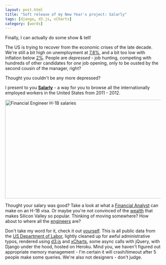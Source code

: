 ```yaml
---
layout: post.html
title: "Soft release of my New Year's project: Salarly"
tags: [django, d3.js, xCharts]
category: [words]
---
```


Finally, I can actually do some show & tell!

The US is trying to recover from the economic crises of the late decade. We're still a bit high on unemployment at [7.8%][unemployment], and a bit too low with inflation below [2%][inflation]. People are *depressed* - job hunting, competing with hundreds of other candidates for *one* job opening, only to be ousted by the second cousin of the manager, right?

Thought you couldn't be any more depressed? 

I present to you **[Salarly][Salarly]** - a way for you to browse all the internationally employed workers in the United States from 2011 - 2012.

<p><a href="http://www.salar.ly/salaries?title=Financial+Engineer&company=&location=" alt="Financial Engineer H-1B salaries"><img class="displayed" src="{{ get_asset("/images/salarly/salarly.png")}}" height="318px" width="552px" title="Financial Engineer H-1B salaries" alt="Financial Engineer H-1B salaries" /></a></p>

Thought your salary was good? Take a look at what a [Financial Analyst][FA] can make on an H-1B visa.  Or maybe you're not convinced of the [wealth][wealth] that makes Silicon Valley so popular.  Thinking of moving somewhere? How about to where all the [engineers][engineers] are?

Don't take my word for it, check it out [yourself][Salarly]. This is all public data from the [US Department of Labor][data], lightly cleaned up for awful administrative typos, rendered using [d3.js][d3] and [xCharts][xCharts], some async calls with jQuery, with Django under the hood, hosted on Heroku. Mind you, we haven't figured out appropriate memory management - I'm certain it will crash/timeout after 5 people make some queries. We're also not designers - don't judge.



[unemployment]: https://www.google.com/publicdata/explore?ds=z1ebjpgk2654c1_&met_y=unemployment_rate&idim=country:US&fdim_y=seasonality:S&dl=en&hl=en&q=us%20unemployment%20rate "Unemployment Rate via Google"
[inflation]: http://www.usinflationcalculator.com/inflation/current-inflation-rates/ "Inflation Rate"
[Salarly]: http://www.salar.ly "Salar.ly"
[FA]: http://www.salar.ly/salaries/?title=Financial+Analyst&company=&location= "Salarly: Financial Analyst"
[wealth]: http://www.salar.ly/salaries/?title=&company=&location=Mountain+View%2C+CA "Salarly: Mountain View"
[engineers]: http://www.salar.ly/heatmaps/?title=engineer "Salarly: Heatmap of Engineers"
[data]: http://www.foreignlaborcert.doleta.gov/quarterlydata.cfm "US DoL"
[d3]: http://d3js.org/ "d3.js"
[xCharts]: http://tenxer.github.com/xcharts/ "xCharts"
